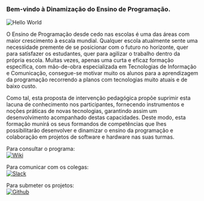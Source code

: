 ### Bem-vindo à Dinamização do Ensino de Programação.  
  
![Hello World](http://www.cryptprogramming.com/wp-content/uploads/2014/12/hello-world_cryptprogramming.jpg)
  
O Ensino de Programação desde cedo nas escolas é uma das áreas com maior crescimento à escala mundial. Qualquer escola atualmente sente uma necessidade premente de se posicionar com o futuro no horizonte, quer para satisfazer os estudantes, quer para agilizar o trabalho dentro da própria escola. Muitas vezes, apenas uma curta e eficaz formação específica, com mão-de-obra especializada em Tecnologias de Informação e Comunicação, consegue-se motivar muito os alunos para a aprendizagem da programação recorrendo a planos com tecnologias muito atuais e de baixo custo.  
  
Como tal, esta proposta de intervenção pedagógica propõe suprimir esta lacuna de conhecimento nos participantes, fornecendo instrumentos e noções práticas de novas tecnologias, garantindo assim um desenvolvimento acompanhado destas capacidades. Deste modo, esta formação munirá os seus formandos de competências que lhes possibilitarão desenvolver e dinamizar o ensino da programação e colaboração em projetos de software e hardware nas suas turmas.  
  
Para consultar o programa:  
[![Wiki](https://img.shields.io/badge/WIKI-github.com/Coding4Kids/dinamizacaoensinoprogramacao/wiki-brightgreen.svg?style=social)](https://github.com/Coding4Kids/dinamizacaoensinoprogramacao/wiki)  
  
Para comunicar com os colegas:  
[![Slack](https://img.shields.io/badge/slack-c4k.slack.com-brightgreen.svg?style=social)](https://c4k.slack.com/)  
  
Para submeter os projetos:  
[![Github](https://img.shields.io/badge/GitHub_Classroom-classroom.github.com/classrooms/15802042--coding--4--kids-brightgreen.svg?style=social)](https://classroom.github.com/classrooms/15802042-coding-4-kids)  

